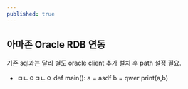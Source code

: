 ```yaml
---
published: true
---
```

## 아마존 Oracle RDB 연동
기존 sql과는 달리 별도 oracle client 추가 설치 후 path 설정 필요.
- ㅁㄴㅇㅁㄴㅇ
		def main():
    		a = asdf
	        b = qwer
    	    print(a,b)
